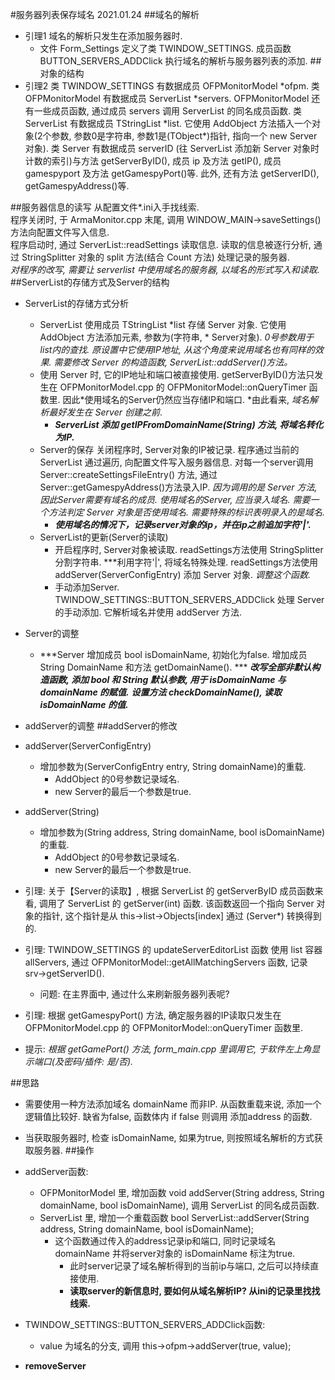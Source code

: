 #服务器列表保存域名
2021.01.24
##域名的解析
+ 引理1
  域名的解析只发生在添加服务器时.
	+ 文件 Form_Settings 定义了类 TWINDOW_SETTINGS. 成员函数 BUTTON_SERVERS_ADDClick 执行域名的解析与服务器列表的添加.
##对象的结构
+ 引理2
  类 TWINDOW_SETTINGS 有数据成员 OFPMonitorModel \*ofpm.
  类 OFPMonitorModel 有数据成员 ServerList \*servers. OFPMonitorModel 还有一些成员函数, 通过成员 servers 调用 ServerList 的同名成员函数.
  类 ServerList 有数据成员 TStringList \*list. 它使用 AddObject 方法插入一个对象(2个参数, 参数0是字符串, 参数1是(TObject\*)指针, 指向一个 new Server 对象).
  类 Server 有数据成员 serverID (往 ServerList 添加新 Server 对象时计数的索引)与方法 getServerByID(), 成员 ip 及方法 getIP(), 成员 gamespyport 及方法 getGamespyPort()等. 此外, 还有方法 getServerID(), getGamespyAddress()等.
  
##服务器信息的读写
从配置文件\*.ini入手找线索.  
程序关闭时, 于 ArmaMonitor.cpp 末尾, 调用 WINDOW_MAIN->saveSettings() 方法向配置文件写入信息.  
程序启动时, 通过 ServerList::readSettings 读取信息. 读取的信息被逐行分析, 通过 StringSplitter 对象的 split 方法(结合 Count 方法) 处理记录的服务器.  
*对程序的改写, 需要让 serverlist 中使用域名的服务器, 以域名的形式写入和读取.*  
##ServerList的存储方式及Server的结构
+ ServerList的存储方式分析
	+ ServerList 使用成员 TStringList \*list 存储 Server 对象. 它使用 AddObject 方法添加元素, 参数为(字符串, \* Server对象).
	  *0号参数用于list内的查找. 原设置中它使用IP地址, 从这个角度来说用域名也有同样的效果.*
	  *需要修改 Server 的构造函数, ServerList::addServer()方法。*
	+ 使用 Server 时, 它的IP地址和端口被直接使用. getServerByID()方法只发生在 OFPMonitorModel.cpp 的 OFPMonitorModel::onQueryTimer 函数里.
	  因此*使用域名的Server仍然应当存储IP和端口. *由此看来, *域名解析最好发生在 Server 创建之前*.
		+ ***ServerList 添加 getIPFromDomainName(String) 方法, 将域名转化为IP.***
	+ Server的保存
	  关闭程序时, Server对象的IP被记录.
	  程序通过当前的 ServerList 通过遍历, 向配置文件写入服务器信息. 对每一个server调用 Server::createSettingsFileEntry() 方法, 通过 Server::getGamespyAddress()方法录入IP.
	  *因为调用的是 Server 方法, 因此Server需要有域名的成员.*
	  *使用域名的Server, 应当录入域名. 需要一个方法判定 Server 对象是否使用域名. 需要特殊的标识表明录入的是域名.*
		+ ***使用域名的情况下，记录server对象的ip，并在ip之前追加字符'|'.***
	+ ServerList的更新(Server的读取)
		+ 开启程序时, Server对象被读取.
		  readSettings方法使用 StringSplitter 分割字符串. ***利用字符'|', 将域名特殊处理.
		  readSettings方法使用 addServer(ServerConfigEntry) 添加 Server 对象. *调整这个函数.*
		+ 手动添加Server.
		  TWINDOW_SETTINGS::BUTTON_SERVERS_ADDClick 处理 Server 的手动添加. 它解析域名并使用 addServer 方法.
+ Server的调整
	+ ***Server 增加成员 bool isDomainName, 初始化为false. 增加成员 String DomainName 和方法 getDomainName(). ***
	  ***改写全部非默认构造函数, 添加 bool 和 String 默认参数, 用于 isDomainName 与 domainName 的赋值.***
	  ***设置方法 checkDomainName(), 读取 isDomainName 的值.***
+ addServer的调整
##addServer的修改
+ addServer(ServerConfigEntry)
	+ 增加参数为(ServerConfigEntry entry, String domainName)的重载.
		+ AddObject 的0号参数记录域名.
		+ new Server的最后一个参数是true.
+ addServer(String)
	+ 增加参数为(String address, String domainName, bool isDomainName)的重载.
		+ AddObject 的0号参数记录域名.
		+ new Server的最后一个参数是true.


+ 引理: 关于【Server的读取】, 根据 ServerList 的 getServerByID 成员函数来看, 调用了 ServerList 的 getServer(int) 函数. 该函数返回一个指向 Server 对象的指针, 这个指针是从 this->list->Objects[index] 通过 (Server\*) 转换得到的.

+ 引理: TWINDOW_SETTINGS 的 updateServerEditorList 函数 使用 list<int> 容器 allServers, 通过 OFPMonitorModel::getAllMatchingServers 函数, 记录 srv->getServerID().
	+ 问题: 在主界面中, 通过什么来刷新服务器列表呢?
+ 引理: 根据 getGamespyPort() 方法, 确定服务器的IP读取只发生在 OFPMonitorModel.cpp 的 OFPMonitorModel::onQueryTimer 函数里.
+ 提示: *根据 getGamePort() 方法, form_main.cpp 里调用它, 于软件左上角显示端口(及密码/插件: 是/否).*


##思路
+ 需要使用一种方法添加域名 domainName 而非IP. 从函数重载来说, 添加一个逻辑值比较好. 缺省为false, 函数体内 if false 则调用 添加address 的函数.
+ 当获取服务器时, 检查 isDomainName, 如果为true, 则按照域名解析的方式获取服务器.
##操作
+ addServer函数:
	+ OFPMonitorModel 里, 增加函数 void addServer(String address, String domainName, bool isDomainName), 调用 ServerList 的同名成员函数.
	+ ServerList 里, 增加一个重载函数 bool ServerList::addServer(String address, String domainName, bool isDomainName);
		+ 这个函数通过传入的address记录ip和端口, 同时记录域名 domainName 并将server对象的 isDomainName 标注为true.
			+ 此时server记录了域名解析得到的当前ip与端口, 之后可以持续直接使用.
			+ **读取server的新信息时, 要如何从域名解析IP? 从ini的记录里找找线索.**

+ TWINDOW_SETTINGS::BUTTON_SERVERS_ADDClick函数:
	+ value 为域名的分支, 调用 this->ofpm->addServer(true, value);
	
+ **removeServer**